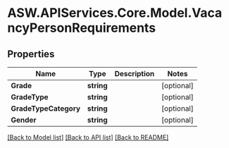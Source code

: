 
# ASW.APIServices.Core.Model.VacancyPersonRequirements

## Properties

Name | Type | Description | Notes
------------ | ------------- | ------------- | -------------
**Grade** | **string** |  | [optional] 
**GradeType** | **string** |  | [optional] 
**GradeTypeCategory** | **string** |  | [optional] 
**Gender** | **string** |  | [optional] 

[[Back to Model list]](../README.md#documentation-for-models)
[[Back to API list]](../README.md#documentation-for-api-endpoints)
[[Back to README]](../README.md)


